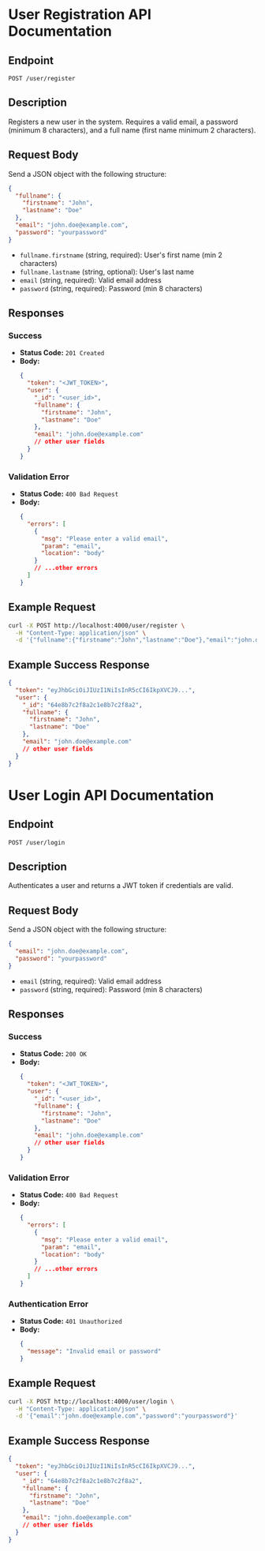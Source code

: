 # User Registration API Documentation

## Endpoint

`POST /user/register`

## Description

Registers a new user in the system. Requires a valid email, a password (minimum 8 characters), and a full name (first name minimum 2 characters).

## Request Body

Send a JSON object with the following structure:

```json
{
  "fullname": {
    "firstname": "John",
    "lastname": "Doe"
  },
  "email": "john.doe@example.com",
  "password": "yourpassword"
}
```

- `fullname.firstname` (string, required): User's first name (min 2 characters)
- `fullname.lastname` (string, optional): User's last name
- `email` (string, required): Valid email address
- `password` (string, required): Password (min 8 characters)

## Responses

### Success

- **Status Code:** `201 Created`
- **Body:**
  ```json
  {
    "token": "<JWT_TOKEN>",
    "user": {
      "_id": "<user_id>",
      "fullname": {
        "firstname": "John",
        "lastname": "Doe"
      },
      "email": "john.doe@example.com"
      // other user fields
    }
  }
  ```

### Validation Error

- **Status Code:** `400 Bad Request`
- **Body:**
  ```json
  {
    "errors": [
      {
        "msg": "Please enter a valid email",
        "param": "email",
        "location": "body"
      }
      // ...other errors
    ]
  }
  ```

## Example Request

```sh
curl -X POST http://localhost:4000/user/register \
  -H "Content-Type: application/json" \
  -d '{"fullname":{"firstname":"John","lastname":"Doe"},"email":"john.doe@example.com","password":"yourpassword"}'
```

## Example Success Response

```json
{
  "token": "eyJhbGciOiJIUzI1NiIsInR5cCI6IkpXVCJ9...",
  "user": {
    "_id": "64e8b7c2f8a2c1e8b7c2f8a2",
    "fullname": {
      "firstname": "John",
      "lastname": "Doe"
    },
    "email": "john.doe@example.com"
    // other user fields
  }
}
```

# User Login API Documentation

## Endpoint

`POST /user/login`

## Description

Authenticates a user and returns a JWT token if credentials are valid.

## Request Body

Send a JSON object with the following structure:

```json
{
  "email": "john.doe@example.com",
  "password": "yourpassword"
}
```

- `email` (string, required): Valid email address
- `password` (string, required): Password (min 8 characters)

## Responses

### Success

- **Status Code:** `200 OK`
- **Body:**
  ```json
  {
    "token": "<JWT_TOKEN>",
    "user": {
      "_id": "<user_id>",
      "fullname": {
        "firstname": "John",
        "lastname": "Doe"
      },
      "email": "john.doe@example.com"
      // other user fields
    }
  }
  ```

### Validation Error

- **Status Code:** `400 Bad Request`
- **Body:**
  ```json
  {
    "errors": [
      {
        "msg": "Please enter a valid email",
        "param": "email",
        "location": "body"
      }
      // ...other errors
    ]
  }
  ```

### Authentication Error

- **Status Code:** `401 Unauthorized`
- **Body:**
  ```json
  {
    "message": "Invalid email or password"
  }
  ```

## Example Request

```sh
curl -X POST http://localhost:4000/user/login \
  -H "Content-Type: application/json" \
  -d '{"email":"john.doe@example.com","password":"yourpassword"}'
```

## Example Success Response

```json
{
  "token": "eyJhbGciOiJIUzI1NiIsInR5cCI6IkpXVCJ9...",
  "user": {
    "_id": "64e8b7c2f8a2c1e8b7c2f8a2",
    "fullname": {
      "firstname": "John",
      "lastname": "Doe"
    },
    "email": "john.doe@example.com"
    // other user fields
  }
}
```
